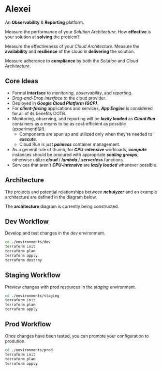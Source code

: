 # Alexei
An **Observability** & **Reporting** platform.

Measure the performance of your *Solution Architecture*. How **effective** is your solution at **solving** the problem?

Measure the effectiveness of your *Cloud Architecture*. Measure the **availability** and **resilience** of the cloud in **delivering** the solution.

Measure adherence to **compliance** by both the *Solution* and *Cloud Architecture*.

## Core Ideas

- Formal **interface** to _monitoring_, _observability_, and _reporting_.
- _Drag-and-Drop_ *interface* to the cloud provider.
- Deployed in **_Google Cloud Platform (GCP)_**.
- For **_client-facing_** applications and services, **_App Engine_** is considered for all of its benefits OOTB.
- Monitoring, observing, and reporting will be **_lazily loaded_** as **_Cloud Run_** containers as a means to be as cost-efficient as possible (experiment!@!).
  - Components are spun up and utilized only when they're needed to **_execute_**.
  - Cloud Run is just **_painless_** container management.
- As a general rule of thumb, for **_CPU-intensive_** workloads, **_compute_** instances should be procured with appropriate **_scaling groups_**; otherwise utilize **_cloud_** / **_lambda_** / **_serverless_** functions.
- Services that aren't **_CPU-intensive_** are **_lazily loaded_** whenever possible. 

## Architecture

The projects and potential relationships between **_nebulyzer_** and an example architecture are defined in the diagram below.

The **architecture** diagram is currently being constructed.

## Dev Workflow

Develop and test changes in the *dev* environment.

```bash
cd ./environments/dev
terraform init
terraform plan
terraform apply
terraform destroy
```

## Staging Workflow

Preview changes with prod resources in the *staging* environment.

```bash
cd ./environments/staging
terraform init
terraform plan
terraform apply
```

## Prod Workflow

Once changes have been tested, you can promote your configuration to prodution.

```bash
cd ./environments/prod
terraform init
terraform plan
terraform apply
```
